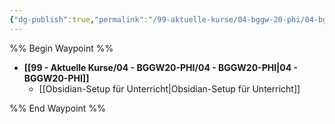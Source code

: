 ```yaml
---
{"dg-publish":true,"permalink":"/99-aktuelle-kurse/04-bggw-20-phi/04-bggw-20-phi/","dgHomeLink":true,"dgPassFrontmatter":false}
---
```



%% Begin Waypoint %%
- **[[99 - Aktuelle Kurse/04 - BGGW20-PHI/04 - BGGW20-PHI|04 - BGGW20-PHI]]**
	- [[Obsidian-Setup für Unterricht|Obsidian-Setup für Unterricht]]

%% End Waypoint %%
